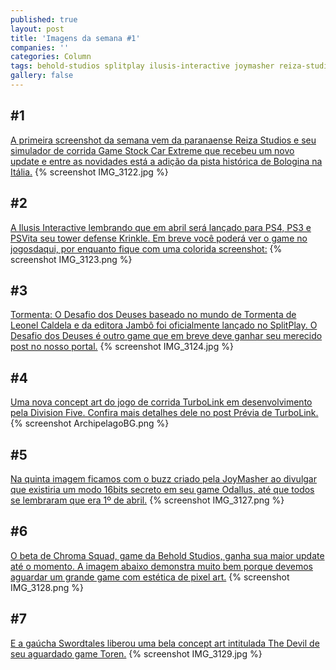 ```yaml
---
published: true
layout: post
title: 'Imagens da semana #1'
companies: ''
categories: Column
tags: behold-studios splitplay ilusis-interactive joymasher reiza-studios splitplay swordtales division-five imagens-da-semana coluna
gallery: false
---
```

## #1
[A primeira screenshot da semana vem da paranaense Reiza Studios e seu simulador de corrida Game Stock Car Extreme que recebeu um novo update e entre as novidades está a adição da pista histórica de Bologina na Itália.](https://twitter.com/ReizaStudios/status/581786360798949376)
{% screenshot IMG_3122.jpg %}

## #2
[A Ilusis Interactive lembrando que em abril será lançado para PS4, PS3 e PSVita seu tower defense Krinkle. Em breve você poderá ver o game no jogosdaqui, por enquanto fique com uma colorida screenshot:](https://twitter.com/Ilusis/status/582560429274185728)
{% screenshot IMG_3123.png %}

## #3
[Tormenta: O Desafio dos Deuses baseado no mundo de Tormenta de Leonel Caldela e da editora Jambô foi oficialmente lançado no SplitPlay. O Desafio dos Deuses é outro game que em breve deve ganhar seu merecido post no nosso portal.](https://twitter.com/SplitPlay/status/582742476659789824)
{% screenshot IMG_3124.jpg %}

## #4
[Uma nova concept art do jogo de corrida TurboLink em desenvolvimento pela Division Five. Confira mais detalhes dele no post Prévia de TurboLink.](https://twitter.com/Hanza_Ru/status/583032804805611521)
{% screenshot ArchipelagoBG.png %}

## #5
[Na quinta imagem ficamos com o buzz criado pela JoyMasher ao divulgar que existiria um modo 16bits secreto em seu game Odallus, até que todos se lembraram que era 1º de abril.](https://twitter.com/JoyMasher/status/583364108810084353)
{% screenshot IMG_3127.png %}

## #6
[O beta de Chroma Squad, game da Behold Studios, ganha sua maior update até o momento. A imagem abaixo demonstra muito bem porque devemos aguardar um grande game com estética de pixel art.](https://twitter.com/beholdstudios/status/583697974531756033)
{% screenshot IMG_3128.png %}

## #7
[E a gaúcha Swordtales liberou uma bela concept art intitulada The Devil de seu aguardado game Toren.](https://twitter.com/TorenGame/status/584181780237791232)
{% screenshot IMG_3129.jpg %}